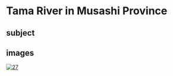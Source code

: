 # Tama River in Musashi Province

## subject

## images

[![27](https://upload.wikimedia.org/wikipedia/commons/thumb/7/79/Tama_river_in_the_Musashi_province.jpg/290px-Tama_river_in_the_Musashi_province.jpg)](https://en.wikipedia.org/wiki/File:Tama_river_in_the_Musashi_province.jpg)
